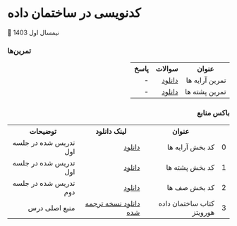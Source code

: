 # کدنویسی در ساختمان داده


📅 نیمسال اول 1403
<br>

### تمرین‌ها
<div dir='rtl'>
<table>
  <tr>
    <th>عنوان</th>
    <th>سوالات</th>
    <th>پاسخ</th>
  </tr>
  <tr>
    <td>تمرین آرایه ها</td>
    <td><a href="https://github.com/LeDerouxe/Data-Structure-Coding/blob/main/Arrays%20Q.pdf">دانلود</a></td>
    <td>
      -
    </td>

  </tr>
  <tr>
    <td>تمرین پشته ها</td>
    <td><a href="https://github.com/LeDerouxe/Data-Structure-Coding/blob/main/Stacks%20Q.pdf">دانلود</a></td>
     <td>
      -
    </td>
  </tr>
</table>
  
  
###  باکس منابع
  <table>
  <tr>
    <th></th>
    <th>عنوان</th>
    <th>لینک دانلود</th>
    <th>توضیحات</th>
  </tr>
 <tr>
    <td>0</td>
    <td>کد بخش آرایه ها</td>
    <td>
      <a href="https://github.com/LeDerouxe/Data-Structure-Coding/blob/main/Arrays(Matrix).cpp">دانلود</a>
    </td>
    <td>
      تدریس شده در جلسه اول
    </td>
  </tr>
<tr>
    <td>1</td>
    <td>کد بخش پشته ها</td>
    <td>
      <a href="https://github.com/LeDerouxe/Data-Structure-Coding/blob/main/Stacks.cpp">دانلود</a>
    </td>
    <td>تدریس شده در جلسه اول</td>
  </tr>
<tr>
    <td>2</td>
    <td>کد بخش صف ها</td>
    <td>
      <a href="https://github.com/LeDerouxe/Data-Structure-Coding/blob/main/Queues.cpp">دانلود</a>
    </td>
    <td>تدریس شده در جلسه دوم</td>
  </tr>
    
  <tr>
    <td>3</td>
    <td>کتاب ساختمان داده هورویتز </td>
    <td>
      <a href="http://www.mediafire.com/download/q2sze9cwtgt8e8l/DS(Horowitz_Farsi).pdf">دانلود نسخه ترجمه شده</a>
    </td>
    <td>
      منبع اصلی درس
    </td>
  </tr>
 
  
  
  <table/>
</div>

<br>
